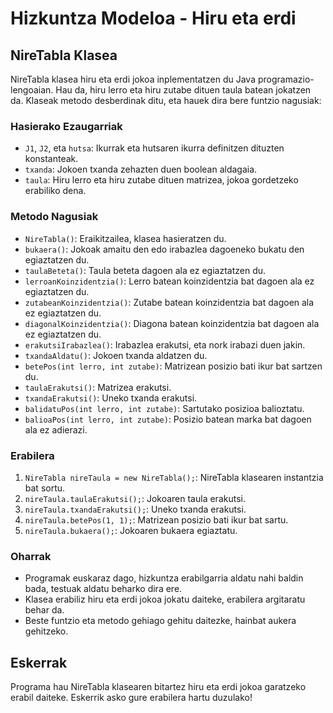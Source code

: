 # Hizkuntza Modeloa - Hiru eta erdi

## NireTabla Klasea

NireTabla klasea hiru eta erdi jokoa inplementatzen du Java programazio-lengoaian. Hau da, hiru lerro eta hiru zutabe dituen taula batean jokatzen da. Klaseak metodo desberdinak ditu, eta hauek dira bere funtzio nagusiak:

### Hasierako Ezaugarriak

- `J1`, `J2`, eta `hutsa`: Ikurrak eta hutsaren ikurra definitzen dituzten konstanteak.
- `txanda`: Jokoen txanda zehazten duen boolean aldagaia.
- `taula`: Hiru lerro eta hiru zutabe dituen matrizea, jokoa gordetzeko erabiliko dena.

### Metodo Nagusiak

- `NireTabla()`: Eraikitzailea, klasea hasieratzen du.
- `bukaera()`: Jokoak amaitu den edo irabazlea dagoeneko bukatu den egiaztatzen du.
- `taulaBeteta()`: Taula beteta dagoen ala ez egiaztatzen du.
- `lerroanKoinzidentzia()`: Lerro batean koinzidentzia bat dagoen ala ez egiaztatzen du.
- `zutabeanKoinzidentzia()`: Zutabe batean koinzidentzia bat dagoen ala ez egiaztatzen du.
- `diagonalKoinzidentzia()`: Diagona batean koinzidentzia bat dagoen ala ez egiaztatzen du.
- `erakutsiIrabazlea()`: Irabazlea erakutsi, eta nork irabazi duen jakin.
- `txandaAldatu()`: Jokoen txanda aldatzen du.
- `betePos(int lerro, int zutabe)`: Matrizean posizio bati ikur bat sartzen du.
- `taulaErakutsi()`: Matrizea erakutsi.
- `txandaErakutsi()`: Uneko txanda erakutsi.
- `balidatuPos(int lerro, int zutabe)`: Sartutako posizioa balioztatu.
- `balioaPos(int lerro, int zutabe)`: Posizio batean marka bat dagoen ala ez adierazi.

### Erabilera

1. `NireTabla nireTaula = new NireTabla();`: NireTabla klasearen instantzia bat sortu.
2. `nireTaula.taulaErakutsi();`: Jokoaren taula erakutsi.
3. `nireTaula.txandaErakutsi();`: Uneko txanda erakutsi.
4. `nireTaula.betePos(1, 1);`: Matrizean posizio bati ikur bat sartu.
5. `nireTaula.bukaera();`: Jokoaren bukaera egiaztatu.

### Oharrak

- Programak euskaraz dago, hizkuntza erabilgarria aldatu nahi baldin bada, testuak aldatu beharko dira ere.
- Klasea erabiliz hiru eta erdi jokoa jokatu daiteke, erabilera argitaratu behar da.
- Beste funtzio eta metodo gehiago gehitu daitezke, hainbat aukera gehitzeko.

## Eskerrak

Programa hau NireTabla klasearen bitartez hiru eta erdi jokoa garatzeko erabil daiteke. Eskerrik asko gure erabilera hartu duzulako!
